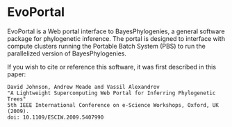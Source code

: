EvoPortal
=========

EvoPortal is a Web portal interface to BayesPhylogenies, a general software package for phylogenetic inference. The portal is designed to interface with compute clusters running the Portable Batch System (PBS) to run the parallelized version of BayesPhylogenies.

If you wish to cite or reference this software, it was first described in this paper:
```
David Johnson, Andrew Meade and Vassil Alexandrov
"A Lightweight Supercomputing Web Portal for Inferring Phylogenetic Trees"
5th IEEE International Conference on e-Science Workshops, Oxford, UK (2009).
doi: 10.1109/ESCIW.2009.5407990
```
